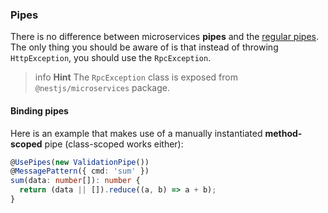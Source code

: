 ### Pipes

There is no difference between microservices **pipes** and the [regular pipes](/pipes). The only thing you should be aware of is that instead of throwing `HttpException`, you should use the `RpcException`.

> info **Hint** The `RpcException` class is exposed from `@nestjs/microservices` package.

#### Binding pipes

Here is an example that makes use of a manually instantiated **method-scoped** pipe (class-scoped works either):

```typescript
@UsePipes(new ValidationPipe())
@MessagePattern({ cmd: 'sum' })
sum(data: number[]): number {
  return (data || []).reduce((a, b) => a + b);
}
```
